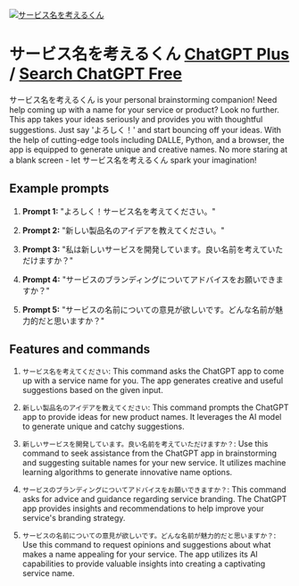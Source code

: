 
[![サービス名を考えるくん](https://files.oaiusercontent.com/file-k0B7F6qz69YgR0zm0vW1kj2N?se=2123-10-17T04%3A49%3A01Z&sp=r&sv=2021-08-06&sr=b&rscc=max-age%3D31536000%2C%20immutable&rscd=attachment%3B%20filename%3Db7f571f6-cfcb-47c3-8003-04a3e1725bca.png&sig=vNl729l8CDn568pLaWMSKQg6LW/4KpggjoSkgbuDsew%3D)](https://chat.openai.com/g/g-eYqpxIV2M-sabisuming-wokao-erukun)

# サービス名を考えるくん [ChatGPT Plus](https://chat.openai.com/g/g-eYqpxIV2M-sabisuming-wokao-erukun) / [Search ChatGPT Free](https://gptcall.net/index.html#/?search=%E3%82%B5%E3%83%BC%E3%83%93%E3%82%B9%E5%90%8D%E3%82%92%E8%80%83%E3%81%88%E3%82%8B%E3%81%8F%E3%82%93)

サービス名を考えるくん is your personal brainstorming companion! Need help coming up with a name for your service or product? Look no further. This app takes your ideas seriously and provides you with thoughtful suggestions. Just say 'よろしく！' and start bouncing off your ideas. With the help of cutting-edge tools including DALLE, Python, and a browser, the app is equipped to generate unique and creative names. No more staring at a blank screen - let サービス名を考えるくん spark your imagination!

## Example prompts

1. **Prompt 1:** "よろしく！サービス名を考えてください。"

2. **Prompt 2:** "新しい製品名のアイデアを教えてください。"

3. **Prompt 3:** "私は新しいサービスを開発しています。良い名前を考えていただけますか？"

4. **Prompt 4:** "サービスのブランディングについてアドバイスをお願いできますか？"

5. **Prompt 5:** "サービスの名前についての意見が欲しいです。どんな名前が魅力的だと思いますか？"

## Features and commands

1. `サービス名を考えてください`: This command asks the ChatGPT app to come up with a service name for you. The app generates creative and useful suggestions based on the given input.

2. `新しい製品名のアイデアを教えてください`: This command prompts the ChatGPT app to provide ideas for new product names. It leverages the AI model to generate unique and catchy suggestions.

3. `新しいサービスを開発しています。良い名前を考えていただけますか？`: Use this command to seek assistance from the ChatGPT app in brainstorming and suggesting suitable names for your new service. It utilizes machine learning algorithms to generate innovative name options.

4. `サービスのブランディングについてアドバイスをお願いできますか？`: This command asks for advice and guidance regarding service branding. The ChatGPT app provides insights and recommendations to help improve your service's branding strategy.

5. `サービスの名前についての意見が欲しいです。どんな名前が魅力的だと思いますか？`: Use this command to request opinions and suggestions about what makes a name appealing for your service. The app utilizes its AI capabilities to provide valuable insights into creating a captivating service name.


